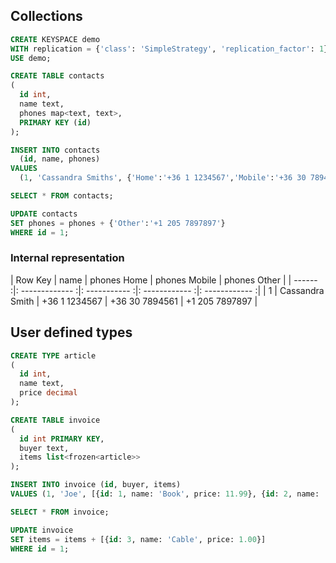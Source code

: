 ## Collections

```sql
CREATE KEYSPACE demo
WITH replication = {'class': 'SimpleStrategy', 'replication_factor': 1};
USE demo;

CREATE TABLE contacts
(
  id int, 
  name text, 
  phones map<text, text>, 
  PRIMARY KEY (id)
);

INSERT INTO contacts 
  (id, name, phones) 
VALUES 
  (1, 'Cassandra Smiths', {'Home':'+36 1 1234567','Mobile':'+36 30 7894561'});

SELECT * FROM contacts;

UPDATE contacts 
SET phones = phones + {'Other':'+1 205 7897897'} 
WHERE id = 1;

```

### Internal representation

| Row Key | name            | phones Home   | phones Mobile  | phones Other   |
| ------ :|: ------------- :|: ----------- :|: ------------ :|: ------------ :|
| 1       | Cassandra Smith | +36 1 1234567 | +36 30 7894561 | +1 205 7897897 |


## User defined types

```sql
CREATE TYPE article
(
  id int, 
  name text, 
  price decimal
);

CREATE TABLE invoice 
(
  id int PRIMARY KEY, 
  buyer text, 
  items list<frozen<article>>
);

INSERT INTO invoice (id, buyer, items) 
VALUES (1, 'Joe', [{id: 1, name: 'Book', price: 11.99}, {id: 2, name: 'Computer', price: 3333}]);

SELECT * FROM invoice;

UPDATE invoice 
SET items = items + [{id: 3, name: 'Cable', price: 1.00}] 
WHERE id = 1;
```
